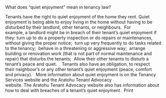What does “quiet enjoyment” mean in tenancy law? 

Tenants have the right to quiet enjoyment of the home they rent. Quiet enjoyment is being able to enjoy living in the home without having to be disturbed by their landlord, other tenants, or neighbours.  For example, a landlord might be in breach of their tenant’s quiet enjoyment if they: turn up to do a property inspection or do repairs or maintenances, without giving the proper notice; 
turn up very frequently to do tasks related to the tenancy; 
behave in a threatening or aggressive way; 
arrange building or renovation work (that is not part of normal maintenance and repair) that disturbs the tenants; 
Allow their other tenants to disturb a tenant’s peace and quiet.   
Tenants also have an obligation, to respect their neighbour’s or any other tenant’s quiet enjoyment (peace, comfort and privacy).   More information about quiet enjoyment is on the Tenancy Services website and the Aratohu Tenant Advocacy website. The Aratohu Tenant Advocacy website also has information about how to deal with breaches of a tenant’s quiet enjoyment.   Print 